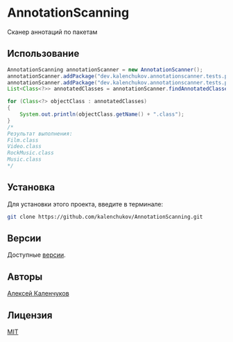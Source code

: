 # AnnotationScanning

Сканер аннотаций по пакетам

## Использование

```java
AnnotationScanning annotationScanner = new AnnotationScanner();
annotationScanner.addPackage("dev.kalenchukov.annotationscanner.tests.packages.films");
annotationScanner.addPackage("dev.kalenchukov.annotationscanner.tests.packages.musics");
List<Class<?>> annotatedClasses = annotationScanner.findAnnotatedClasses(MyAnnotation.class);

for (Class<?> objectClass : annotatedClasses)
{
    System.out.println(objectClass.getName() + ".class");
}
/*
Результат выполнения:
Film.class
Video.class
RockMusic.class
Music.class
*/
```

## Установка

Для установки этого проекта, введите в терминале:

```bash
git clone https://github.com/kalenchukov/AnnotationScanning.git
```

## Версии

Доступные [версии](https://github.com/kalenchukov/AnnotationScanning/releases).

## Авторы

[Алексей Каленчуков](https://github.com/kalenchukov)

## Лицензия

[MIT](https://opensource.org/licenses/MIT)

